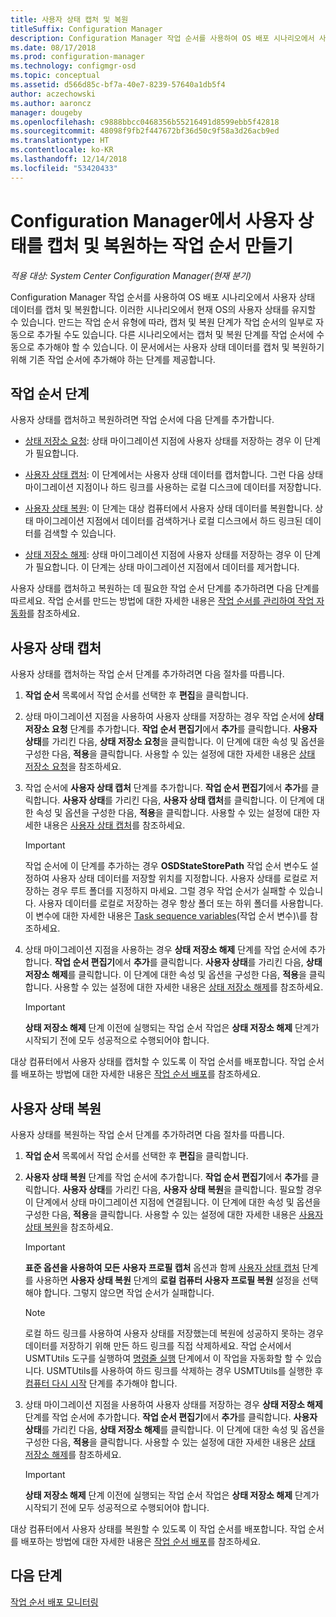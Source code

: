 ```yaml
---
title: 사용자 상태 캡처 및 복원
titleSuffix: Configuration Manager
description: Configuration Manager 작업 순서를 사용하여 OS 배포 시나리오에서 사용자 상태 데이터를 캡처 및 복원합니다.
ms.date: 08/17/2018
ms.prod: configuration-manager
ms.technology: configmgr-osd
ms.topic: conceptual
ms.assetid: d566d85c-bf7a-40e7-8239-57640a1db5f4
author: aczechowski
ms.author: aaroncz
manager: dougeby
ms.openlocfilehash: c9888bbcc0468356b55216491d8599ebb5f42818
ms.sourcegitcommit: 48098f9fb2f447672bf36d50c9f58a3d26acb9ed
ms.translationtype: HT
ms.contentlocale: ko-KR
ms.lasthandoff: 12/14/2018
ms.locfileid: "53420433"
---
```

# <a name="create-a-task-sequence-to-capture-and-restore-user-state-in-configuration-manager"></a>Configuration Manager에서 사용자 상태를 캡처 및 복원하는 작업 순서 만들기

 *적용 대상: System Center Configuration Manager(현재 분기)*

 Configuration Manager 작업 순서를 사용하여 OS 배포 시나리오에서 사용자 상태 데이터를 캡처 및 복원합니다. 이러한 시나리오에서 현재 OS의 사용자 상태를 유지할 수 있습니다. 만드는 작업 순서 유형에 따라, 캡처 및 복원 단계가 작업 순서의 일부로 자동으로 추가될 수도 있습니다. 다른 시나리오에서는 캡처 및 복원 단계를 작업 순서에 수동으로 추가해야 할 수 있습니다. 이 문서에서는 사용자 상태 데이터를 캡처 및 복원하기 위해 기존 작업 순서에 추가해야 하는 단계를 제공합니다.  



## <a name="task-sequence-steps"></a>작업 순서 단계  

 사용자 상태를 캡처하고 복원하려면 작업 순서에 다음 단계를 추가합니다.  

 - [상태 저장소 요청](/sccm/osd/understand/task-sequence-steps#BKMK_RequestStateStore): 상태 마이그레이션 지점에 사용자 상태를 저장하는 경우 이 단계가 필요합니다.  

- [사용자 상태 캡처](/sccm/osd/understand/task-sequence-steps#BKMK_CaptureUserState): 이 단계에서는 사용자 상태 데이터를 캡처합니다. 그런 다음 상태 마이그레이션 지점이나 하드 링크를 사용하는 로컬 디스크에 데이터를 저장합니다.  

- [사용자 상태 복원](/sccm/osd/understand/task-sequence-steps#BKMK_RestoreUserState): 이 단계는 대상 컴퓨터에서 사용자 상태 데이터를 복원합니다. 상태 마이그레이션 지점에서 데이터를 검색하거나 로컬 디스크에서 하드 링크된 데이터를 검색할 수 있습니다.  

- [상태 저장소 해제](/sccm/osd/understand/task-sequence-steps#BKMK_ReleaseStateStore): 상태 마이그레이션 지점에 사용자 상태를 저장하는 경우 이 단계가 필요합니다. 이 단계는 상태 마이그레이션 지점에서 데이터를 제거합니다.  


 사용자 상태를 캡처하고 복원하는 데 필요한 작업 순서 단계를 추가하려면 다음 단계를 따르세요. 작업 순서를 만드는 방법에 대한 자세한 내용은 [작업 순서를 관리하여 작업 자동화](/sccm/osd/deploy-use/manage-task-sequences-to-automate-tasks)를 참조하세요.  



## <a name="capture-the-user-state"></a>사용자 상태 캡처  

 사용자 상태를 캡처하는 작업 순서 단계를 추가하려면 다음 절차를 따릅니다.

1.  **작업 순서** 목록에서 작업 순서를 선택한 후 **편집**을 클릭합니다.  

2.  상태 마이그레이션 지점을 사용하여 사용자 상태를 저장하는 경우 작업 순서에 **상태 저장소 요청** 단계를 추가합니다. **작업 순서 편집기**에서 **추가**를 클릭합니다. **사용자 상태**를 가리킨 다음, **상태 저장소 요청**을 클릭합니다. 이 단계에 대한 속성 및 옵션을 구성한 다음, **적용**을 클릭합니다. 사용할 수 있는 설정에 대한 자세한 내용은 [상태 저장소 요청](/sccm/osd/understand/task-sequence-steps#BKMK_RequestStateStore)을 참조하세요.  

3.  작업 순서에 **사용자 상태 캡처** 단계를 추가합니다. **작업 순서 편집기**에서 **추가**를 클릭합니다. **사용자 상태**를 가리킨 다음, **사용자 상태 캡처**를 클릭합니다. 이 단계에 대한 속성 및 옵션을 구성한 다음, **적용**을 클릭합니다. 사용할 수 있는 설정에 대한 자세한 내용은 [사용자 상태 캡처](/sccm/osd/understand/task-sequence-steps#BKMK_CaptureUserState)를 참조하세요.  

    > [!IMPORTANT]  
    >  작업 순서에 이 단계를 추가하는 경우 **OSDStateStorePath** 작업 순서 변수도 설정하여 사용자 상태 데이터를 저장할 위치를 지정합니다. 사용자 상태를 로컬로 저장하는 경우 루트 폴더를 지정하지 마세요. 그럴 경우 작업 순서가 실패할 수 있습니다. 사용자 데이터를 로컬로 저장하는 경우 항상 폴더 또는 하위 폴더를 사용합니다. 이 변수에 대한 자세한 내용은 [Task sequence variables](/sccm/osd/understand/task-sequence-variables#OSDStateStorePath)\(작업 순서 변수)\를 참조하세요.  

4.  상태 마이그레이션 지점을 사용하는 경우 **상태 저장소 해제** 단계를 작업 순서에 추가합니다. **작업 순서 편집기**에서 **추가**를 클릭합니다. **사용자 상태**를 가리킨 다음, **상태 저장소 해제**를 클릭합니다. 이 단계에 대한 속성 및 옵션을 구성한 다음, **적용**을 클릭합니다. 사용할 수 있는 설정에 대한 자세한 내용은 [상태 저장소 해제](/sccm/osd/understand/task-sequence-steps#BKMK_ReleaseStateStore)를 참조하세요.  

    > [!IMPORTANT]  
    >  **상태 저장소 해제** 단계 이전에 실행되는 작업 순서 작업은 **상태 저장소 해제** 단계가 시작되기 전에 모두 성공적으로 수행되어야 합니다.  


 대상 컴퓨터에서 사용자 상태를 캡처할 수 있도록 이 작업 순서를 배포합니다. 작업 순서를 배포하는 방법에 대한 자세한 내용은 [작업 순서 배포](/sccm/osd/deploy-use/manage-task-sequences-to-automate-tasks#BKMK_DeployTS)를 참조하세요.  



## <a name="restore-the-user-state"></a>사용자 상태 복원  

 사용자 상태를 복원하는 작업 순서 단계를 추가하려면 다음 절차를 따릅니다.

1. **작업 순서** 목록에서 작업 순서를 선택한 후 **편집**을 클릭합니다.  

2. **사용자 상태 복원** 단계를 작업 순서에 추가합니다. **작업 순서 편집기**에서 **추가**를 클릭합니다. **사용자 상태**를 가리킨 다음, **사용자 상태 복원**을 클릭합니다. 필요할 경우 이 단계에서 상태 마이그레이션 지점에 연결됩니다. 이 단계에 대한 속성 및 옵션을 구성한 다음, **적용**을 클릭합니다. 사용할 수 있는 설정에 대한 자세한 내용은 [사용자 상태 복원](/sccm/osd/understand/task-sequence-steps#BKMK_RestoreUserState)을 참조하세요.  

   > [!Important]  
   >  **표준 옵션을 사용하여 모든 사용자 프로필 캡처** 옵션과 함께 [사용자 상태 캡처](/sccm/osd/understand/task-sequence-steps#BKMK_CaptureUserState) 단계를 사용하면 **사용자 상태 복원** 단계의 **로컬 컴퓨터 사용자 프로필 복원** 설정을 선택해야 합니다. 그렇지 않으면 작업 순서가 실패합니다.  

   > [!Note]  
   > 로컬 하드 링크를 사용하여 사용자 상태를 저장했는데 복원에 성공하지 못하는 경우 데이터를 저장하기 위해 만든 하드 링크를 직접 삭제하세요. 작업 순서에서 USMTUtils 도구를 실행하여 [명령줄 실행](/sccm/osd/understand/task-sequence-steps#BKMK_RunCommandLine) 단계에서 이 작업을 자동화할 할 수 있습니다. USMTUtils를 사용하여 하드 링크를 삭제하는 경우 USMTUtils를 실행한 후 [컴퓨터 다시 시작](/sccm/osd/understand/task-sequence-steps#BKMK_RestartComputer) 단계를 추가해야 합니다.  

3. 상태 마이그레이션 지점을 사용하여 사용자 상태를 저장하는 경우 **상태 저장소 해제** 단계를 작업 순서에 추가합니다. **작업 순서 편집기**에서 **추가**를 클릭합니다. **사용자 상태**를 가리킨 다음, **상태 저장소 해제**를 클릭합니다. 이 단계에 대한 속성 및 옵션을 구성한 다음, **적용**을 클릭합니다. 사용할 수 있는 설정에 대한 자세한 내용은 [상태 저장소 해제](/sccm/osd/understand/task-sequence-steps#BKMK_ReleaseStateStore)를 참조하세요.  

   > [!IMPORTANT]  
   >  **상태 저장소 해제** 단계 이전에 실행되는 작업 순서 작업은 **상태 저장소 해제** 단계가 시작되기 전에 모두 성공적으로 수행되어야 합니다.  


 대상 컴퓨터에서 사용자 상태를 복원할 수 있도록 이 작업 순서를 배포합니다. 작업 순서를 배포하는 방법에 대한 자세한 내용은 [작업 순서 배포](/sccm/osd/deploy-use/manage-task-sequences-to-automate-tasks#BKMK_DeployTS)를 참조하세요.  



## <a name="next-steps"></a>다음 단계

[작업 순서 배포 모니터링](/sccm/osd/deploy-use/monitor-operating-system-deployments#BKMK_TSDeployStatus)
